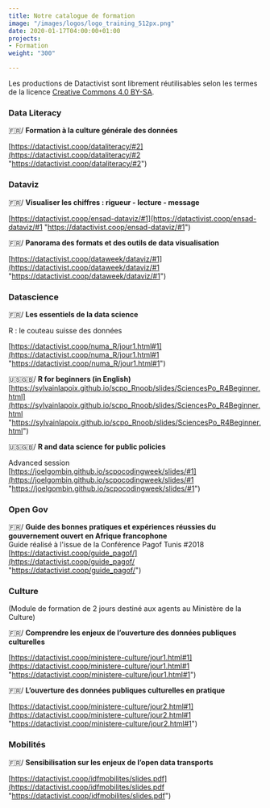 ```yaml
---
title: Notre catalogue de formation
image: "/images/logos/logo_training_512px.png"
date: 2020-01-17T04:00:00+01:00
projects:
- Formation
weight: "300"

---
```

Les productions de Datactivist sont librement réutilisables selon les termes de la licence [Creative Commons 4.0 BY-SA](https://creativecommons.org/licenses/by-sa/4.0/legalcode.fr).

### Data Literacy

🇫🇷/ **Formation à la culture générale des données**

[https://datactivist.coop/dataliteracy/#2](https://datactivist.coop/dataliteracy/#2 "https://datactivist.coop/dataliteracy/#2")

### Dataviz

🇫🇷/ **Visualiser les chiffres : rigueur - lecture - message**

[https://datactivist.coop/ensad-dataviz/#1](https://datactivist.coop/ensad-dataviz/#1 "https://datactivist.coop/ensad-dataviz/#1")

🇫🇷/ **Panorama des formats et des outils de data visualisation**

[https://datactivist.coop/dataweek/dataviz/#1](https://datactivist.coop/dataweek/dataviz/#1 "https://datactivist.coop/dataweek/dataviz/#1")

### Datascience

🇫🇷/ **Les essentiels de la data science**

R : le couteau suisse des données

[https://datactivist.coop/numa_R/jour1.html#1](https://datactivist.coop/numa_R/jour1.html#1 "https://datactivist.coop/numa_R/jour1.html#1")

🇺🇸🇬🇧/ **R for beginners (in English)**  
[https://sylvainlapoix.github.io/scpo_Rnoob/slides/SciencesPo_R4Beginner.html](https://sylvainlapoix.github.io/scpo_Rnoob/slides/SciencesPo_R4Beginner.html "https://sylvainlapoix.github.io/scpo_Rnoob/slides/SciencesPo_R4Beginner.html")

🇺🇸🇬🇧/ **R and data science for public policies**

Advanced session  
[https://joelgombin.github.io/scpocodingweek/slides/#1](https://joelgombin.github.io/scpocodingweek/slides/#1 "https://joelgombin.github.io/scpocodingweek/slides/#1")

### Open Gov

🇫🇷/ **Guide des bonnes pratiques et expériences réussies du gouvernement ouvert en Afrique francophone**  
Guide réalisé à l'issue de la Conférence Pagof Tunis #2018  
[https://datactivist.coop/guide_pagof/](https://datactivist.coop/guide_pagof/ "https://datactivist.coop/guide_pagof/")

### Culture

(Module de formation de 2 jours destiné aux agents au Ministère de la Culture)

🇫🇷/ **Comprendre les enjeux de l’ouverture des données publiques culturelles**

[https://datactivist.coop/ministere-culture/jour1.html#1](https://datactivist.coop/ministere-culture/jour1.html#1 "https://datactivist.coop/ministere-culture/jour1.html#1")

🇫🇷/ **L’ouverture des données publiques culturelles en pratique**

[https://datactivist.coop/ministere-culture/jour2.html#1](https://datactivist.coop/ministere-culture/jour2.html#1 "https://datactivist.coop/ministere-culture/jour2.html#1")

### Mobilités

🇫🇷/ **Sensibilisation sur les enjeux de l’open data transports**

[https://datactivist.coop/idfmobilites/slides.pdf](https://datactivist.coop/idfmobilites/slides.pdf "https://datactivist.coop/idfmobilites/slides.pdf")